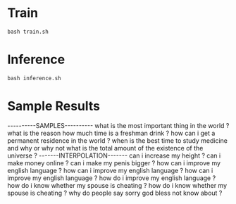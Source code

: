 # Train
`bash train.sh`

# Inference
`bash inference.sh`

# Sample Results
----------SAMPLES----------
what is the most important thing in the world ? what is the reason <eos>
how much time is a freshman drink ? <eos>
how can i get a permanent residence in the world ? <eos>
when is the best time to study medicine and why or why not <eos>
what is the total amount of the existence of the universe ? <eos>
-------INTERPOLATION-------
can i increase my height ? <eos>
can i make money online ? <eos>
can i make my penis bigger ? <eos>
how can i improve my english language ? <eos>
how can i improve my english language ? <eos>
how can i improve my english language ? <eos>
how do i improve my english language ? <eos>
how do i know whether my spouse is cheating ? <eos>
how do i know whether my spouse is cheating ? <eos>
why do people say sorry god bless not know about ? <eos>

